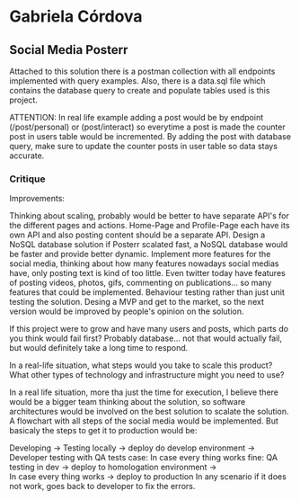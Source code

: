# Gabriela Córdova 
## Social Media Posterr

Attached to this solution there is a postman collection with all endpoints implemented with query examples.
Also, there is a data.sql file which contains the database query to create and populate tables used is this project.

ATTENTION: 
In real life example adding a post would be by endpoint (/post/personal) or (post/interact) so everytime a post is made the counter post in users table would be incremented.
By adding the post with database query, make sure to update the counter posts in user table so data stays accurate.


### <b> Critique </b>

Improvements: 

Thinking about scaling, probably would be better to have separate API's for the different pages and actions. Home-Page and Profile-Page each have its own API and also posting content should be a separate API.
Design a NoSQL database solution if Posterr scalated fast, a NoSQL database would be faster and provide better dynamic.
Implement more features for the social media, thinking about how many features nowadays social medias have, only posting text is kind of too little.
Even twitter today have features of posting videos, photos, gifs, commenting on publications... so many features that could be implemented. 
Behaviour testing rather than just unit testing the solution.
Desing a MVP and get to the market, so the next version would be improved by people's opinion on the solution.

If this project were to grow and have many users and posts, which parts do you think would fail first? 
Probably database... not that would actually fail, but would definitely take a long time to respond. 

In a real-life situation, what steps would you take to scale this product? What other types of technology and infrastructure might you need to use?

In a real life situation, more tha just the time for execution, I believe there would be a bigger team thinking about the solution, so software architectures would be involved on the best solution to scalate the solution.
A flowchart with all steps of the social media would be implemented. 
But basicaly the steps to get it to production would be:

Developing -> Testing locally -> deploy do develop environment -> Developer testing with QA tests case:
In case every thing works fine: QA testing in dev -> deploy to homologation environment ->  
In case every thing works -> deploy to production
In any scenario if it does not work, goes back to developer to fix the errors.
